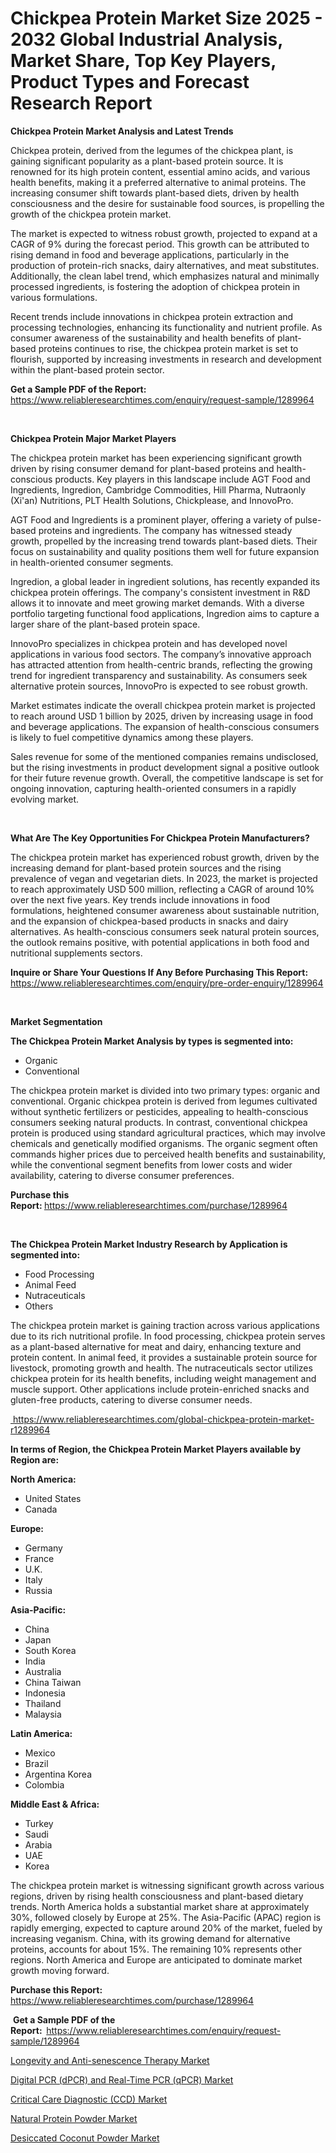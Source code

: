 <p><h1>Chickpea Protein Market Size 2025 - 2032 Global Industrial Analysis, Market Share, Top Key Players, Product Types and Forecast Research Report</h1></p><p><strong>Chickpea Protein Market Analysis and Latest Trends</strong></p>
<p><p>Chickpea protein, derived from the legumes of the chickpea plant, is gaining significant popularity as a plant-based protein source. It is renowned for its high protein content, essential amino acids, and various health benefits, making it a preferred alternative to animal proteins. The increasing consumer shift towards plant-based diets, driven by health consciousness and the desire for sustainable food sources, is propelling the growth of the chickpea protein market.</p><p>The market is expected to witness robust growth, projected to expand at a CAGR of 9% during the forecast period. This growth can be attributed to rising demand in food and beverage applications, particularly in the production of protein-rich snacks, dairy alternatives, and meat substitutes. Additionally, the clean label trend, which emphasizes natural and minimally processed ingredients, is fostering the adoption of chickpea protein in various formulations.</p><p>Recent trends include innovations in chickpea protein extraction and processing technologies, enhancing its functionality and nutrient profile. As consumer awareness of the sustainability and health benefits of plant-based proteins continues to rise, the chickpea protein market is set to flourish, supported by increasing investments in research and development within the plant-based protein sector.</p></p>
<p><strong>Get a Sample PDF of the Report:&nbsp;</strong> <a href="https://www.reliableresearchtimes.com/enquiry/request-sample/1289964?utm_campaign=2264&utm_medium=2&utm_source=Github&utm_content=ia&utm_term=07042025&utm_id=chickpea-protein">https://www.reliableresearchtimes.com/enquiry/request-sample/1289964</a></p>
<p>&nbsp;</p>
<p><strong>Chickpea Protein Major Market Players</strong></p>
<p><p>The chickpea protein market has been experiencing significant growth driven by rising consumer demand for plant-based proteins and health-conscious products. Key players in this landscape include AGT Food and Ingredients, Ingredion, Cambridge Commodities, Hill Pharma, Nutraonly (Xi'an) Nutritions, PLT Health Solutions, Chickplease, and InnovoPro.</p><p>AGT Food and Ingredients is a prominent player, offering a variety of pulse-based proteins and ingredients. The company has witnessed steady growth, propelled by the increasing trend towards plant-based diets. Their focus on sustainability and quality positions them well for future expansion in health-oriented consumer segments.</p><p>Ingredion, a global leader in ingredient solutions, has recently expanded its chickpea protein offerings. The company's consistent investment in R&D allows it to innovate and meet growing market demands. With a diverse portfolio targeting functional food applications, Ingredion aims to capture a larger share of the plant-based protein space.</p><p>InnovoPro specializes in chickpea protein and has developed novel applications in various food sectors. The company’s innovative approach has attracted attention from health-centric brands, reflecting the growing trend for ingredient transparency and sustainability. As consumers seek alternative protein sources, InnovoPro is expected to see robust growth.</p><p>Market estimates indicate the overall chickpea protein market is projected to reach around USD 1 billion by 2025, driven by increasing usage in food and beverage applications. The expansion of health-conscious consumers is likely to fuel competitive dynamics among these players.</p><p>Sales revenue for some of the mentioned companies remains undisclosed, but the rising investments in product development signal a positive outlook for their future revenue growth. Overall, the competitive landscape is set for ongoing innovation, capturing health-oriented consumers in a rapidly evolving market.</p></p>
<p>&nbsp;</p>
<p><strong>What Are The Key Opportunities For Chickpea Protein Manufacturers?</strong></p>
<p><p>The chickpea protein market has experienced robust growth, driven by the increasing demand for plant-based protein sources and the rising prevalence of vegan and vegetarian diets. In 2023, the market is projected to reach approximately USD 500 million, reflecting a CAGR of around 10% over the next five years. Key trends include innovations in food formulations, heightened consumer awareness about sustainable nutrition, and the expansion of chickpea-based products in snacks and dairy alternatives. As health-conscious consumers seek natural protein sources, the outlook remains positive, with potential applications in both food and nutritional supplements sectors.</p></p>
<p><strong>Inquire or Share Your Questions If Any Before Purchasing This Report:</strong> <a href="https://www.reliableresearchtimes.com/enquiry/pre-order-enquiry/1289964?utm_campaign=2264&utm_medium=2&utm_source=Github&utm_content=ia&utm_term=07042025&utm_id=chickpea-protein">https://www.reliableresearchtimes.com/enquiry/pre-order-enquiry/1289964</a></p>
<p>&nbsp;</p>
<p><strong>Market Segmentation</strong></p>
<p><strong>The Chickpea Protein Market Analysis by types is segmented into:</strong></p>
<p><ul><li>Organic</li><li>Conventional</li></ul></p>
<p><p>The chickpea protein market is divided into two primary types: organic and conventional. Organic chickpea protein is derived from legumes cultivated without synthetic fertilizers or pesticides, appealing to health-conscious consumers seeking natural products. In contrast, conventional chickpea protein is produced using standard agricultural practices, which may involve chemicals and genetically modified organisms. The organic segment often commands higher prices due to perceived health benefits and sustainability, while the conventional segment benefits from lower costs and wider availability, catering to diverse consumer preferences.</p></p>
<p><strong>Purchase this Report:&nbsp;</strong><a href="https://www.reliableresearchtimes.com/purchase/1289964?utm_campaign=2264&utm_medium=2&utm_source=Github&utm_content=ia&utm_term=07042025&utm_id=chickpea-protein">https://www.reliableresearchtimes.com/purchase/1289964</a></p>
<p>&nbsp;</p>
<p><strong>The Chickpea Protein Market Industry Research by Application is segmented into:</strong></p>
<p><ul><li>Food Processing</li><li>Animal Feed</li><li>Nutraceuticals</li><li>Others</li></ul></p>
<p><p>The chickpea protein market is gaining traction across various applications due to its rich nutritional profile. In food processing, chickpea protein serves as a plant-based alternative for meat and dairy, enhancing texture and protein content. In animal feed, it provides a sustainable protein source for livestock, promoting growth and health. The nutraceuticals sector utilizes chickpea protein for its health benefits, including weight management and muscle support. Other applications include protein-enriched snacks and gluten-free products, catering to diverse consumer needs.</p></p>
<p><a href="https://www.reliableresearchtimes.com/global-chickpea-protein-market-r1289964?utm_campaign=2264&utm_medium=2&utm_source=Github&utm_content=ia&utm_term=07042025&utm_id=chickpea-protein">&nbsp;https://www.reliableresearchtimes.com/global-chickpea-protein-market-r1289964</a></p>
<p><strong>In terms of Region, the Chickpea Protein Market Players available by Region are:</strong></p>
<p>
    <p> <strong> North America: </strong>
        <ul>
            <li>United States</li>
            <li>Canada</li>
        </ul>
        </p> 
    <p> <strong> Europe: </strong>
        <ul>
            <li>Germany</li>
            <li>France</li>
            <li>U.K.</li>
            <li>Italy</li>
            <li>Russia</li>
        </ul>
        </p> 
    <p> <strong> Asia-Pacific: </strong>
        <ul>
            <li>China</li>
            <li>Japan</li>
            <li>South Korea</li>
            <li>India</li>
            <li>Australia</li>
            <li>China Taiwan</li>
            <li>Indonesia</li>
            <li>Thailand</li>
            <li>Malaysia</li>
        </ul>
        </p> 
    <p> <strong> Latin America: </strong>
        <ul>
            <li>Mexico</li>
            <li>Brazil</li>
            <li>Argentina Korea</li>
            <li>Colombia</li>
        </ul>
        </p> 
    <p> <strong> Middle East & Africa: </strong>
        <ul>
            <li>Turkey</li>
            <li>Saudi</li>
            <li>Arabia</li>
            <li>UAE</li>
            <li>Korea</li>
        </ul>
    </p>
    </p>
<p><p>The chickpea protein market is witnessing significant growth across various regions, driven by rising health consciousness and plant-based dietary trends. North America holds a substantial market share at approximately 30%, followed closely by Europe at 25%. The Asia-Pacific (APAC) region is rapidly emerging, expected to capture around 20% of the market, fueled by increasing veganism. China, with its growing demand for alternative proteins, accounts for about 15%. The remaining 10% represents other regions. North America and Europe are anticipated to dominate market growth moving forward.</p></p>
<p><strong>Purchase this Report: </strong><a href="https://www.reliableresearchtimes.com/purchase/1289964?utm_campaign=2264&utm_medium=2&utm_source=Github&utm_content=ia&utm_term=07042025&utm_id=chickpea-protein">https://www.reliableresearchtimes.com/purchase/1289964</a></p>
<p>&nbsp;<strong>Get a Sample PDF of the Report:&nbsp;&nbsp;</strong><a href="https://www.reliableresearchtimes.com/enquiry/request-sample/1289964?utm_campaign=2264&utm_medium=2&utm_source=Github&utm_content=ia&utm_term=07042025&utm_id=chickpea-protein">https://www.reliableresearchtimes.com/enquiry/request-sample/1289964</a></p>
<p><strong></strong></p>
<p><p><a href="https://www.linkedin.com/pulse/longevity-anti-senescence-therapy-market-taking-off-growth-factors-uhqee?utm_campaign=2264&utm_medium=2&utm_source=Github&utm_content=ia&utm_term=07042025&utm_id=chickpea-protein">Longevity and Anti-senescence Therapy Market</a></p><p><a href="https://www.linkedin.com/pulse/digital-pcr-dpcr-real-time-qpcr-market-analysis-new-trends-3glne?utm_campaign=2264&utm_medium=2&utm_source=Github&utm_content=ia&utm_term=07042025&utm_id=chickpea-protein">Digital PCR (dPCR) and Real-Time PCR (qPCR) Market</a></p><p><a href="https://www.linkedin.com/pulse/providing-industry-analysis-andforecasts-between-2025-ozkxe?utm_campaign=2264&utm_medium=2&utm_source=Github&utm_content=ia&utm_term=07042025&utm_id=chickpea-protein">Critical Care Diagnostic (CCD) Market</a></p><p><a href="https://github.com/stvnpukaj10/Market-Research-Report-List-1/blob/main/natural-protein-powder-market.md?utm_campaign=2264&utm_medium=2&utm_source=Github&utm_content=ia&utm_term=07042025&utm_id=chickpea-protein">Natural Protein Powder Market</a></p><p><a href="https://github.com/bordzjisela/Market-Research-Report-List-1/blob/main/desiccated-coconut-powder-market.md?utm_campaign=2264&utm_medium=2&utm_source=Github&utm_content=ia&utm_term=07042025&utm_id=chickpea-protein">Desiccated Coconut Powder Market</a></p></p>